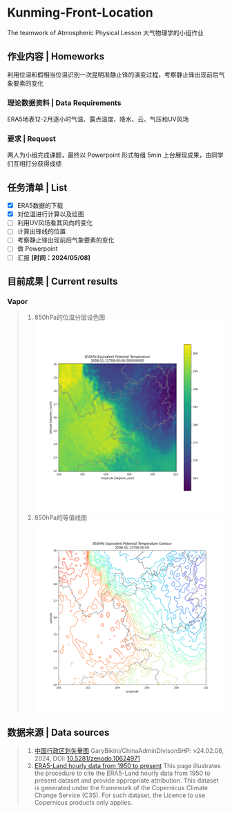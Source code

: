 # Kunming-Front-Location
The teamwork of Atmospheric Physical Lesson
大气物理学的小组作业

## 作业内容 | Homeworks
利用位温和假相当位温识别一次昆明准静止锋的演变过程，考察静止锋出现前后气象要素的变化

### 理论数据资料 | Data Requirements
ERA5地表12-2月逐小时气温、露点温度、降水、云、气压和UV风场

### 要求 | Request
两人为小组完成课题，最终以 Powerpoint 形式每组 5min 上台展现成果，由同学们互相打分获得成绩

## 任务清单 | List
- [x] ERA5数据的下载
- [x] 对位温进行计算以及绘图
- [ ] 利用UV风场看其风向的变化
- [ ] 计算出锋线的位置
- [ ] 考察静止锋出现前后气象要素的变化
- [ ] 做 Powerpoint
- [ ] 汇报 **[时间：2024/05/08]**

## 目前成果 | Current results
### **Vapor**
>1. 850hPa的位温分层设色图
![Screenshot of a comment on a GitHub issue showing an image, added in the Markdown, of an Octocat smiling and raising a tentacle.](Vapor/img/frame_0272.png)
>2. 850hPa的等值线图
![Screenshot of a comment on a GitHub issue showing an image, added in the Markdown, of an Octocat smiling and raising a tentacle.](Vapor/img/Figure_1.png)

## 数据来源 | Data sources
> 1.  [中国行政区划矢量图](https://github.com/GaryBikini/ChinaAdminDivisonSHP) 
> GaryBikini/ChinaAdminDivisonSHP: v24.02.06, 2024, DOI: [10.5281/zenodo.10624971](https://zenodo.org/badge/latestdoi/269489269)
> 2.  [ERA5-Land hourly data from 1950 to present](https://cds.climate.copernicus.eu/cdsapp#!/dataset/reanalysis-era5-land) 
> This page illustrates the procedure to cite the ERA5-Land hourly data from 1950 to present dataset and provide appropriate attribution. This dataset is generated under the framework of the Copernicus Climate Change Service (C3S). For such dataset, the Licence to use Copernicus products only applies.
